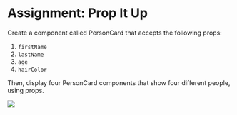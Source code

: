 <h1>Assignment: Prop It Up</h1>

<p>Create a component called PersonCard that accepts the following props:</p>
<ol>
<li><code>firstName</code></li>
<li><code>lastName</code></li>
<li><code>age</code></li>
<li><code>hairColor</code></li>
</ol>
<p>Then, display four PersonCard components that show four different people, using props.</p>
<img src="https://github.com/alirabah93/Coding-Dojo/blob/master/MERN/react//ninja/screenshots/example.jpg"/>


